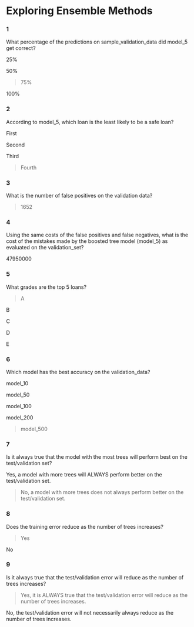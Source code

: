 # Exploring Ensemble Methods

### 1

What percentage of the predictions on sample_validation_data did model_5 get correct?


25%


50%


>75%


100%

### 2

According to model_5, which loan is the least likely to be a safe loan?


First


Second


Third


>Fourth

### 3

What is the number of false positives on the validation data?


>1652

### 4

Using the same costs of the false positives and false negatives, what is the cost of the mistakes made by the boosted tree model (model_5) as evaluated on the validation_set?


47950000


### 5

What grades are the top 5 loans?


>A


B


C


D


E

### 6

Which model has the best accuracy on the validation_data?


model_10


model_50


model_100


model_200


>model_500

### 7

Is it always true that the model with the most trees will perform best on the test/validation set?


Yes, a model with more trees will ALWAYS perform better on the test/validation set.


>No, a model with more trees does not always perform better on the test/validation set.

### 8

Does the training error reduce as the number of trees increases?


>Yes


No

### 9

Is it always true that the test/validation error will reduce as the number of trees increases?


>Yes, it is ALWAYS true that the test/validation error will reduce as the number of trees increases.


No, the test/validation error will not necessarily always reduce as the number of trees increases.